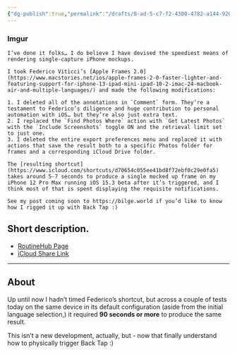 ```yaml
---
{"dg-publish":true,"permalink":"/drafts/8-ad-5-c7-f2-4300-4782-a144-920-ebce-678-a7/","dgHomeLink":true,"dgPassFrontmatter":false}
---
```



### Imgur

```
I’ve done it folks… I do believe I have devised the speediest means of rendering single-capture iPhone mockups.

I took Federico Viticci’s [Apple Frames 2.0](https://www.macstories.net/ios/apple-frames-2-0-faster-lighter-and-featuring-support-for-iphone-13-ipad-mini-ipad-10-2-imac-24-macbook-air-and-multiple-languages/) and made the following modifications:

1. I deleted all of the annotations in `Comment` form. They’re a testament to Federico’s diligence and huge contribution to personal automation with iOS… but they’re also just extra text.
2. I replaced the `Find Photos Where` action with `Get Latest Photos` with the `Include Screenshots` toggle ON and the retrieval limit set to just one. 
3. I deleted the entire export preferences menu and replaced it with actions that save the result both to a specific Photos folder for frames and a corresponding iCloud Drive folder.

The [resulting shortcut](https://www.icloud.com/shortcuts/d70654c055ee41bd8f72ebf0c29e0fa5) takes around 5-7 seconds to produce a single mocked up frame on my iPhone 12 Pro Max running iOS 15.3 beta after it’s triggered, and I think most of that is spent displaying the requisite notifications. 

See my post coming soon to https://bilge.world if you’d like to know how I rigged it up with Back Tap :)
```

## Short description.

- [RoutineHub Page](https://routinehub.co/shortcut/8994/)
- [iCloud Share Link](https://www.icloud.com/shortcuts/4fdcc3607df54d86abac85214b10acdc)

---

## About

Up until now I hadn’t timed Federico’s shortcut, but across a couple of tests today on the same device in its default configuration (aside from the initial language selection,) it required **90 seconds or more** to produce the same result.

This isn’t a new development, actually, but - now that finally understand how to physically trigger Back Tap :)